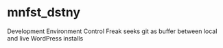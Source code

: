 # mnfst_dstny
Development Environment Control Freak seeks git as buffer between local and live WordPress installs
